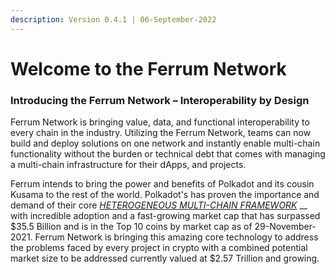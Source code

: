 ```yaml
---
description: Version 0.4.1 | 06-September-2022
---
```


# Welcome to the Ferrum Network

### Introducing the Ferrum Network – Interoperability by Design

Ferrum Network is bringing value, data, and functional interoperability to every chain in the industry. Utilizing the Ferrum Network, teams can now build and deploy solutions on one network and instantly enable multi-chain functionality without the burden or technical debt that comes with managing a multi-chain infrastructure for their dApps, and projects.

Ferrum intends to bring the power and benefits of Polkadot and its cousin Kusama to the rest of the world. Polkadot's has proven the importance and demand of their core [_HETEROGENEOUS MULTI-CHAIN FRAMEWORK_](https://polkadot.network/PolkaDotPaper.pdf) __ with incredible adoption and a fast-growing market cap that has surpassed $35.5 Billion and is in the Top 10 coins by market cap as of 29-November-2021. Ferrum Network is bringing this amazing core technology to address the problems faced by every project in crypto with a combined potential market size to be addressed currently valued at $2.57 Trillion and growing.
